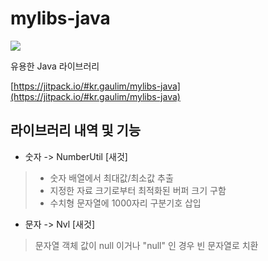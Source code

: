 # mylibs-java

[![](https://jitpack.io/v/kr.gaulim/mylibs-java.svg?label=Release)](https://jitpack.io/#kr.gaulim/mylibs-java)

유용한 Java 라이브러리

[https://jitpack.io/#kr.gaulim/mylibs-java](https://jitpack.io/#kr.gaulim/mylibs-java)

## 라이브러리 내역 및 기능

* 숫자 -> NumberUtil [새것]
> - 숫자 배열에서 최대값/최소값 추출  
> - 지정한 자료 크기로부터 최적화된 버퍼 크기 구함  
> - 수치형 문자열에 1000자리 구분기호 삽입  

* 문자 -> Nvl [새것]
> 문자열 객체 값이 null 이거나 "null" 인 경우 빈 문자열로 치환  

